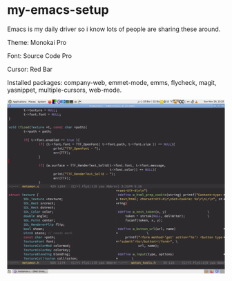 # my-emacs-setup

Emacs is my daily driver so i know lots of people are sharing these around.

Theme: Monokai Pro

Font: Source Code Pro

Cursor: Red Bar

Installed packages: company-web, emmet-mode, emms, flycheck, magit, yasnippet, multiple-cursors, web-mode.

![alt text](https://github.com/templalizer1284/my-emacs-setup/blob/main/my-emacs.png)
